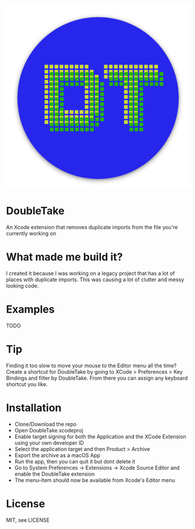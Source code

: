 ![Alt text](DoubleTakeImages/DTLogo.png "Double Take Logo")
# DoubleTake
An Xcode extension that removes duplicate imports from the file you're currently working on

# What made me build it?
I created it because I was working on a legacy project that has a lot of places with duplicate imports. This was causing a lot of clutter and messy looking code.

# Examples
TODO

# Tip
Finding it too slow to move your mouse to the Editor menu all the time? Create a shortcut for DoubleTake by going to XCode > Preferences > Key Bindings and filter by DoubleTake.
From there you can assign any keyboard shortcut you like.

# Installation
- Clone/Download the repo
- Open DoubleTake.xcodeproj
- Enable target signing for both the Application and the XCode Extension using your own developer ID
- Select the application target and then Product > Archive
- Export the archive as a macOS App
- Run the app, then you can quit it but dont delete it
- Go to System Preferences -> Extensions -> Xcode Source Editor and enable the DoubleTake extension
- The menu-item should now be available from Xcode's Editor menu

# License
MIT, see LICENSE
